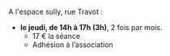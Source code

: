 
A l'espace sully, rue Travot :

* **le jeudi, de 14h à 17h (3h)**, 2 fois par mois.
	- 17 € la séance
	- Adhésion à l’association
